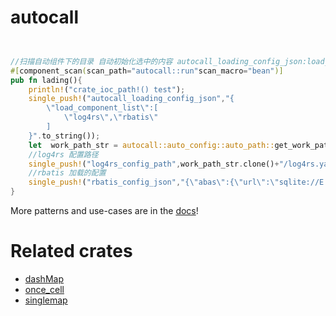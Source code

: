 # autocall


```rust


//扫描自动组件下的目录 自动初始化选中的内容 autocall_loading_config_json:load_component_list=["log4rs","rabtis"]
#[component_scan(scan_path="autocall::run"scan_macro="bean")]
pub fn lading(){
    println!("crate_ioc_path!() test");
    single_push!("autocall_loading_config_json","{
        \"load_component_list\":[
            \"log4rs\",\"rbatis\"
        ]
    }".to_string());
    let  work_path_str = autocall::auto_config::auto_path::get_work_path();
    //log4rs 配置路径
    single_push!("log4rs_config_path",work_path_str.clone()+"/log4rs.yaml");
    //rbatis 加载的配置
    single_push!("rbatis_config_json","{\"abas\":{\"url\":\"sqlite://E:/tsdb/ab.db\"}}".to_string());
}

```

More patterns and use-cases are in the [docs](https://docs.rs/autoload/)!

# Related crates
* [dashMap](https://crates.io/crates/dashMap)
* [once_cell](https://crates.io/crates/once_cell)
* [singlemap](https://crates.io/crates/singlemap)

